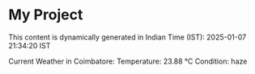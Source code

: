 # My Project

This content is dynamically generated in Indian Time (IST): 2025-01-07 21:34:20 IST


Current Weather in Coimbatore:
Temperature: 23.88 °C
Condition: haze
